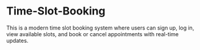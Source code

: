 # Time-Slot-Booking
This is a modern time slot booking system where users can sign up, log in, view available slots, and book or cancel appointments with real-time updates.
